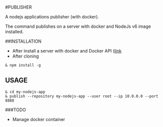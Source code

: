 #PUBLISHER

A nodejs applications publisher (with docker).

The command publishes on a server with docker and NodeJs v6 image installed.


##INSTALLATION

* After install a server with docker and Docker API ([link](https://github.com/kevinbalicot/docker-api/blob/master/README.md)
* After cloning

```
& npm install -g
```

## USAGE

```
& cd my-nodejs-app
& publish --repository my-nodejs-app --user root --ip 10.0.0.0 --port 8888
```

###TODO

* Manage docker container
